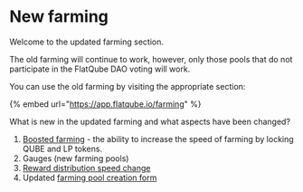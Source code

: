 # New farming

Welcome to the updated farming section.&#x20;

The old farming will continue to work, however, only those pools that do not participate in the FlatQube DAO voting will work.&#x20;

You can use the old farming by visiting the appropriate section:

{% embed url="https://app.flatqube.io/farming" %}

What is new in the updated farming and what aspects have been changed?

1. [Boosted farming](../../dao/concept/boosted-farming.md) - the ability to increase the speed of farming by locking QUBE and LP tokens.
2. Gauges (new farming pools)
3. [Reward distribution speed change](../concepts/reward-distribution.md)
4. Updated [farming pool creation form](broken-reference)
